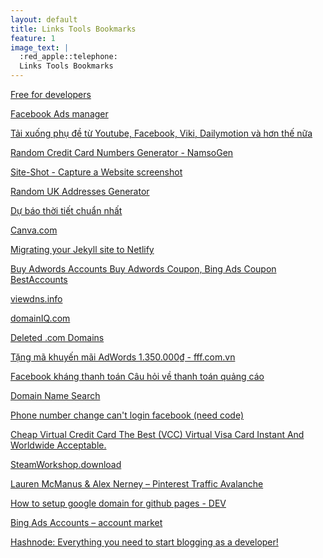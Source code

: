 ```yaml
---
layout: default
title: Links Tools Bookmarks
feature: 1
image_text: |
  :red_apple::telephone:
  Links Tools Bookmarks
---
```


[Free for developers](https://free-for.dev/#/)

[Facebook Ads manager](https://www.facebook.com/business/tools/ads-manager)

[Tải xuống phụ đề từ Youtube, Facebook, Viki, Dailymotion và hơn thế nữa](https://savesubs.com/vi)

[Random Credit Card Numbers Generator - NamsoGen](https://namso-gen.com)

[Site-Shot - Capture a Website screenshot](https://www.site-shot.com)

[Random UK Addresses Generator](https://www.doogal.co.uk/RandomAddresses.php)

[Dự báo thời tiết chuẩn nhất](https://darksky.net/forecast/10.997,106.671/us12/en)

[Canva.com](https://www.canva.com)

[Migrating your Jekyll site to Netlify](https://www.netlify.com/blog/2017/05/11/migrating-your-jekyll-site-to-netlify/)

[Buy Adwords Accounts Buy Adwords Coupon, Bing Ads Coupon BestAccounts](https://bestaccounts.net)

[viewdns.info](https://viewdns.info/)

[domainIQ.com](https://www.domainiq.com)

[Deleted .com Domains](https://member.expireddomains.net/domains/expiredcom/?start=10200&flimit=200&fmaxhost=5&fonlycharhost=1&fwhois=22&o=domainpop&r=d#listing)

[Tặng mã khuyến mãi AdWords 1.350.000₫ - fff.com.vn](https://fff.com.vn/tang-ma-khuyen-mai-adwords-coupon-1-350-000/)

[Facebook kháng thanh toán Câu hỏi về thanh toán quảng cáo](https://business.facebook.com/help/contact/649167531904667?ref=4)

[Domain Name Search](https://domaintyper.com)

[Phone number change can't login facebook (need code)](https://www.facebook.com/help/contact/357439354283890)

[Cheap Virtual Credit Card The Best (VCC) Virtual Visa Card Instant And Worldwide Acceptable.](https://vcc.is/#fbadsvcc)

[SteamWorkshop.download](http://steamworkshop.download)

[Lauren McManus & Alex Nerney – Pinterest Traffic Avalanche](https://mega.nz/folder/sc0lkCgR#e-NGbxleT1JzZQXRTOD0JA/folder/Zd9jmYRL)

[How to setup google domain for github pages - DEV](https://dev.to/trentyang/how-to-setup-google-domain-for-github-pages-1p58)

[Bing Ads Accounts – account market](https://accountmarket.digital/product/bass-super-loud-snail-horn-2-3/)

[Hashnode: Everything you need to start blogging as a developer!](https://hashnode.com)


<style>
  h2 + p { margin-top: -1.2em; font-size: .8em; }
  article ul { list-style: square; }
</style>
